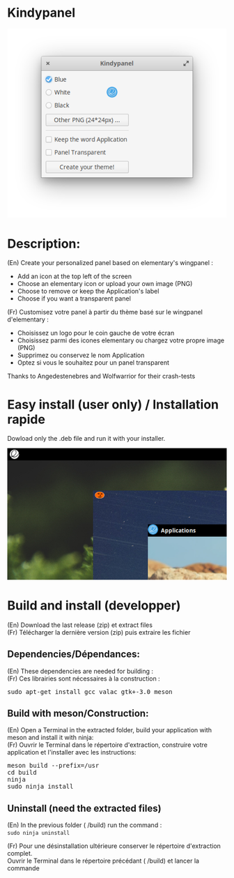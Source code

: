 # Kindypanel

<p align="center"><img src="screenshot_en.png"/> </p>

<h1>Description:</h1>
(En) Create your personalized panel based on elementary's wingpanel : <br/>
<ul>
<li>Add an icon at the top left of the screen</li>
<li>Choose an elementary icon or upload your own image (PNG)</li>
<li>Choose to remove or keep the Application's label</li> 
<li>Choose if you want a transparent panel</li>
</ul>

(Fr) Customisez votre panel à partir du thème basé sur le wingpanel d'elementary : <br/>
<ul>
<li>Choisissez un logo pour le coin gauche de votre écran</li>
<li>Choisissez parmi des icones elementary ou chargez votre propre image (PNG)</li>
<li>Supprimez ou conservez le nom Application</li> 
<li>Optez si vous le souhaitez pour un panel transparent</li>
</ul>

Thanks to Angedestenebres and Wolfwarrior for their crash-tests <br/>

<h1>Easy install (user only) / Installation rapide</h1>

Dowload only the .deb file and run it with your installer. 

<p align="center"><img src="screenshot.png"/> </p>

<h1>Build and install (developper)</h1>

(En) Download the last release (zip) et extract files<br/>
(Fr) Télécharger la dernière version (zip) puis extraire les fichier<br/>

<h2>Dependencies/Dépendances:</h2>
(En) These dependencies are needed for building : <br/>
(Fr) Ces librairies sont nécessaires à la construction : <br/>
<pre>sudo apt-get install gcc valac gtk+-3.0 meson </pre/>

<h2>Build with meson/Construction:</h2>

(En) Open a Terminal in the extracted folder, build your application with meson and install it with ninja:<br/>
(Fr) Ouvrir le Terminal dans le répertoire d'extraction, construire votre application et l'installer avec les instructions:<br/>

<pre>meson build --prefix=/usr
cd build
ninja
sudo ninja install
</pre>

<h2>Uninstall (need the extracted files)</h2>
(En) In the previous folder ( /build) run the command :<br/>
<code>sudo ninja uninstall</code>

(Fr) Pour une désinstallation ultérieure conserver le répertoire d'extraction complet. <br/>
Ouvrir le Terminal dans le répertoire précédant ( /build) et lancer la commande<br/>




